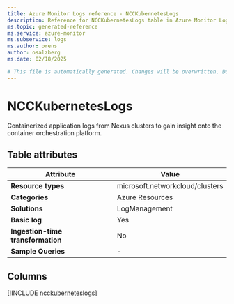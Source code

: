 ```yaml
---
title: Azure Monitor Logs reference - NCCKubernetesLogs
description: Reference for NCCKubernetesLogs table in Azure Monitor Logs.
ms.topic: generated-reference
ms.service: azure-monitor
ms.subservice: logs
ms.author: orens
author: osalzberg
ms.date: 02/18/2025

# This file is automatically generated. Changes will be overwritten. Do not change this file directly.
---
```


# NCCKubernetesLogs

Containerized application logs from Nexus clusters to gain insight onto the container orchestration platform.


## Table attributes

|Attribute|Value|
|---|---|
|**Resource types**|microsoft.networkcloud/clusters|
|**Categories**|Azure Resources|
|**Solutions**| LogManagement|
|**Basic log**|Yes|
|**Ingestion-time transformation**|No|
|**Sample Queries**|-|



## Columns
  
[!INCLUDE [ncckuberneteslogs](~/reusable-content/ce-skilling/azure/includes/azure-monitor/reference/tables/ncckuberneteslogs-include.md)]
